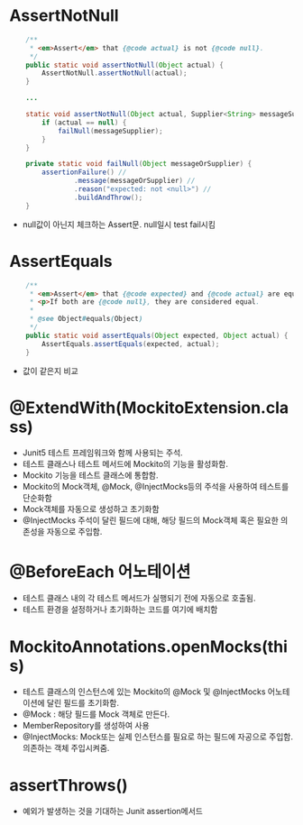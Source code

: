 # AssertNotNull

```java
	/**
	 * <em>Assert</em> that {@code actual} is not {@code null}.
	 */
	public static void assertNotNull(Object actual) {
		AssertNotNull.assertNotNull(actual);
	}

    ...

    static void assertNotNull(Object actual, Supplier<String> messageSupplier) {
        if (actual == null) {
            failNull(messageSupplier);
        }
	}

    private static void failNull(Object messageOrSupplier) {
		assertionFailure() //
				.message(messageOrSupplier) //
				.reason("expected: not <null>") //
				.buildAndThrow();
	}

```

- null값이 아닌지 체크하는 Assert문. null일시 test fail시킴

# AssertEquals

```java
	/**
	 * <em>Assert</em> that {@code expected} and {@code actual} are equal.
	 * <p>If both are {@code null}, they are considered equal.
	 *
	 * @see Object#equals(Object)
	 */
	public static void assertEquals(Object expected, Object actual) {
		AssertEquals.assertEquals(expected, actual);
	}

```

- 값이 같은지 비교

# @ExtendWith(MockitoExtension.class)

- Junit5 테스트 프레임워크와 함께 사용되는 주석.
- 테스트 클래스나 테스트 메서드에 Mockito의 기능을 활성화함.
- Mockito 기능을 테스트 클래스에 통합함.
- Mockito의 Mock객체, @Mock, @InjectMocks등의 주석을 사용하여 테스트를 단순화함
- Mock객체를 자동으로 생성하고 초기화함
- @InjectMocks 주석이 달린 필드에 대해, 해당 필드의 Mock객체 혹은 필요한 의존성을 자동으로 주입함.

# @BeforeEach 어노테이션

- 테스트 클래스 내의 각 테스트 메서드가 실행되기 전에 자동으로 호출됨.
- 테스트 환경을 설정하거나 초기화하는 코드를 여기에 배치함

# MockitoAnnotations.openMocks(this)

- 테스트 클래스의 인스턴스에 있는 Mockito의 @Mock 및 @InjectMocks 어노테이션에 달린 필드를 초기화함.
- @Mock : 해당 필드를 Mock 객체로 만든다.
- MemberRepository를 생성하여 사용
- @InjectMocks: Mock또는 실제 인스턴스를 필요로 하는 필드에 자공으로 주입함. 의존하는 객체 주입시켜줌.

# assertThrows()

- 예외가 발생하는 것을 기대하는 Junit assertion메서드
